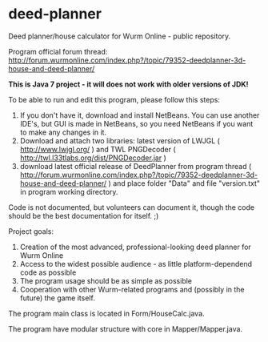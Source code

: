 deed-planner
============

Deed planner/house calculator for Wurm Online - public repository.

Program official forum thread: http://forum.wurmonline.com/index.php?/topic/79352-deedplanner-3d-house-and-deed-planner/

<b>This is Java 7 project - it will does not work with older versions of JDK!</b>

To be able to run and edit this program, please follow this steps:<br>
1. If you don't have it, download and install NetBeans. You can use another IDE's, but GUI is made in NetBeans, so you need NetBeans if you want to make any changes in it.<br>
2. Download and attach two libraries: latest version of LWJGL ( http://www.lwjgl.org/ ) and TWL PNGDecoder ( http://twl.l33tlabs.org/dist/PNGDecoder.jar )<br>
3. download latest official release of DeedPlanner from program thread ( http://forum.wurmonline.com/index.php?/topic/79352-deedplanner-3d-house-and-deed-planner/ ) and place folder "Data" and file "version.txt" in program working directory.

Code is not documented, but volunteers can document it, though the code should be the best documentation for itself. ;)

Project goals:
1. Creation of the most advanced, professional-looking deed planner for Wurm Online<br>
2. Access to the widest possible audience - as little platform-dependend code as possible<br>
3. The program usage should be as simple as possible<br>
4. Cooperation with other Wurm-related programs and (possibly in the future) the game itself.

The program main class is located in Form/HouseCalc.java.

The program have modular structure with core in Mapper/Mapper.java.
